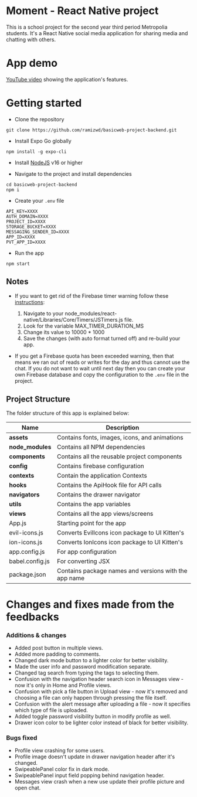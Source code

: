 


# Moment - React Native project
This is a school project for the second year third period Metropolia students. It's a React Native social media application for sharing media and chatting with others.

# App demo
[YouTube video](https://www.youtube.com/watch?v=rU5gxgc-uK8) showing the application's features.

# Getting started
- Clone the repository
```
git clone https://github.com/ramizwd/basicweb-project-backend.git
```
- Install Expo Go globally
```
npm install -g expo-cli
```
- Install [NodeJS](https://nodejs.org/) v16 or higher
	 
- Navigate to the project and install dependencies
```
cd basicweb-project-backend
npm i
```
- Create your `.env` file
```
API_KEY=XXXX
AUTH_DOMAIN=XXXX
PROJECT_ID=XXXX
STORAGE_BUCKET=XXXX
MESSAGING_SENDER_ID=XXXX
APP_ID=XXXX
PVT_APP_ID=XXXX
```

- Run the app
```
npm start
```

## Notes
- If you want to get rid of the Firebase timer warning follow these [instructions](https://stackoverflow.com/a/58666279):
  1. Navigate to your node_modules/react-native/Libraries/Core/Timers/JSTimers.js file.   
  2. Look for the variable MAX_TIMER_DURATION_MS
  3. Change its value to 10000 * 1000
  4. Save the changes (with auto format turned off) and re-build your app.
  
 
- If you get a Firebase quota has been exceeded warning, then that means we ran out of reads or writes for the day and thus cannot use the chat. If you do not want to wait until next day then you can create your own Firebase database and copy the  configuration to the ```.env``` file in the project.

## Project Structure
The folder structure of this app is explained below:

| Name | Description |
| ------------------------ | --------------------------------------------------------------------------------------------- |
| **assets**          | Contains fonts, images, icons, and animations                                    |
| **node_modules**         | Contains all NPM dependencies                                                                |
| **components**             | Contains all the reusable project components                                                               |
| **config**              | Contains firebase configuration                                                   |
| **contexts**               | Contain the application Contexts  |
| **hooks**           | Contains the ApiHook file for API calls                           |
| **navigators**                | Contains the drawer navigator     
| **utils**           | Contains the app variables                           |        
| **views**           | Contains all the app views/screens                          |                                      
| App.js                   | Starting point for the app                                   |  
| evil-icons.js                  | Converts EvilIcons icon package to UI Kitten's                                  
| ion-icons.js                   | Converts IonIcons icon package to UI Kitten's
| app.config.js                   | For app configuration     
| babel.config.js                   | For converting JSX                                          
| package.json             | Contains package names and versions with the app name  
                                     
# Changes and fixes made from the feedbacks
### Additions & changes
- Added post button in multiple views.
- Added more padding to comments.
- Changed dark mode button to a lighter color for better visibility.
- Made the user info and password modification separate.
- Changed tag search from typing the tags to selecting them.
- Confusion with the navigation header search icon in Messages view - now it's only in Home and Profile views.
- Confusion with pick a file button in Upload view - now it's removed and choosing a file can only happen through pressing the file itself.
- Confusion with the alert message after uploading a file - now it specifies which type of file is uploaded.
- Added toggle password visibility button in modify profile as well.
- Drawer icon color to be lighter color instead of black for better visibility.

### Bugs fixed
- Profile view crashing for some users.
- Profile image doesn't update in drawer navigation header after it's changed.
- SwipeablePanel color fix in dark mode.
- SwipeablePanel input field popping behind navigation header.
- Messages view crash when a new use update their profile picture and open chat.
